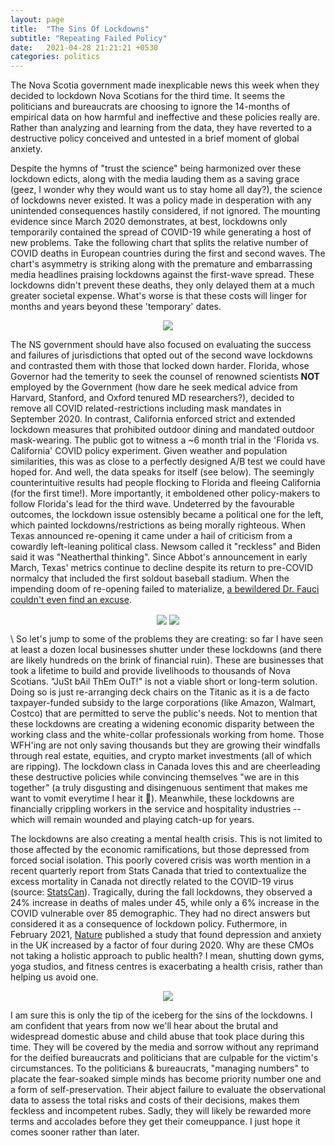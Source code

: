 ```yaml
---
layout: page
title:  "The Sins Of Lockdowns"
subtitle: "Repeating Failed Policy"
date:   2021-04-28 21:21:21 +0530
categories: politics
---
```


The Nova Scotia government made inexplicable news this week when they decided to lockdown Nova Scotians for the third time. It seems the politicians and bureaucrats are choosing to ignore the 14-months of empirical data on how harmful and ineffective and these policies really are. Rather than analyzing and learning from the data, they have reverted to a destructive policy conceived and untested in a brief moment of global anxiety. 

Despite the hymns of "trust the science" being harmonized over these lockdown edicts, along with the media lauding them as a saving grace (geez, I wonder why they would want us to stay home all day?), the science of lockdowns never existed. It was a policy made in desperation with any unintended consequences hastily considered, if not ignored. The mounting evidence since March 2020 demonstrates, at best, lockdowns only temporarily contained the spread of COVID-19 while generating a host of new problems. Take the following chart that splits the relative number of COVID deaths in European countries during the first and second waves. The chart's asymmetry is striking along with the premature and embarrassing media headlines praising lockdowns against the first-wave spread. These lockdowns didn't prevent these deaths, they only delayed them at a much greater societal expense. What's worse is that these costs will linger for months and years beyond these 'temporary' dates.
  

<p align="center">
  <img align="center" src="https://jfm-data.github.io/assets/img/second_wave.png">
</p>  
  


The NS government should have also focused on evaluating the success and failures of jurisdictions that opted out of the second wave lockdowns and contrasted them with those that locked down harder. Florida, whose Governor had the temerity to seek the counsel of renowned scientists __NOT__ employed by the Government (how dare he seek medical advice from Harvard, Stanford, and Oxford tenured MD researchers?), decided to remove all COVID related-restrictions including mask mandates in September 2020. In contrast, California enforced strict and extended lockdown measures that prohibited outdoor dining and mandated outdoor mask-wearing. The public got to witness a ~6 month trial in the 'Florida vs. California' COVID policy experiment. Given weather and population similarities, this was as close to a perfectly designed A/B test we could have hoped for. And well, the data speaks for itself (see below). The seemingly counterintuitive results had people flocking to Florida and fleeing California (for the first time!). More importantly, it emboldened other policy-makers to follow Florida's lead for the third wave. Undeterred by the favourable outcomes, the lockdown issue ostensibly became a political one for the left, which painted lockdowns/restrictions as being morally righteous. When Texas announced re-opening it came under a hail of criticism from a cowardly left-leaning political class. Newsom called it "reckless" and Biden said it was "Neatherthal thinking". Since Abbot's announcement in early March, Texas' metrics continue to decline despite its return to pre-COVID normalcy that included the first soldout baseball stadium. When the impending doom of re-opening failed to materialize, [a bewildered Dr. Fauci couldn't even find an excuse](https://nypost.com/2021/04/10/fauci-not-sure-why-texas-doesnt-have-covid-uptick-after-nixing-masks/). 
  

<p align="center">
  <img align="center" src="https://jfm-data.github.io/assets/img/fla_cali_covid.jpg">
  <img align="center" src="https://jfm-data.github.io/assets/img/US_states_covid.jpg">
</p>    
\
So let's jump to some of the problems they are creating: so far I have seen at least a dozen local businesses shutter under these lockdowns (and there are likely hundreds on the brink of financial ruin). These are businesses that took a lifetime to build and provide livelihoods to thousands of Nova Scotians. "JuSt bAil ThEm OuT!" is not a viable short or long-term solution. Doing so is just re-arranging deck chairs on the Titanic as it is a de facto taxpayer-funded subsidy to the large corporations (like Amazon, Walmart, Costco) that are permitted to serve the public's needs. Not to mention that these lockdowns are creating a widening economic disparity between the working class and the white-collar professionals working from home. Those WFH'ing are not only saving thousands but they are growing their windfalls through real estate, equities, and crypto market investments (all of which are ripping). The lockdown class in Canada loves this and are cheerleading these destructive policies while convincing themselves "we are in this together" (a truly disgusting and disingenuous sentiment that makes me want to vomit everytime I hear it 🤮). Meanwhile, these lockdowns are financially crippling workers in the service and hospitality industries -- which will remain wounded and playing catch-up for years.  

The lockdowns are also creating a mental health crisis. This is not limited to those affected by the economic ramifications, but those depressed from forced social isolation. This poorly covered crisis was worth mention in a recent quarterly report from Stats Canada that tried to contextualize the excess mortality in Canada not directly related to the COVID-19 virus (source: [StatsCan](https://www150.statcan.gc.ca/n1/en/daily-quotidien/210310/dq210310c-eng.pdf?st=fHDKnpD3)). Tragically, during the fall lockdowns, they observed a 24% increase in deaths of males under 45, while only a 6% increase in the COVID vulnerable over 85 demographic. They had no direct answers but considered it as a consequence of lockdown policy. Futhermore, in February 2021, [Nature](https://www.nature.com/articles/d41586-021-00175-z) published a study that found depression and anxiety in the UK increased by a factor of four during 2020. Why are these CMOs not taking a holistic approach to public health? I mean, shutting down gyms, yoga studios, and fitness centres is exacerbating a health crisis, rather than helping us avoid one. 
  
<p align="center">
  <img align="center" src="https://jfm-data.github.io/assets/img/mental_health.png">
</p>  
  
I am sure this is only the tip of the iceberg for the sins of the lockdowns. I am confident that years from now we'll hear about the brutal and widespread domestic abuse and child abuse that took place during this time. They will be covered by the media and sorrow without any reprimand for the deified bureaucrats and politicians that are culpable for the victim's circumstances. To the politicians & bureaucrats, "managing numbers" to placate the fear-soaked simple minds has become priority number one and a form of self-preservation. Their abject failure to evaluate the observational data to assess the total risks and costs of their decisions, makes them feckless and incompetent rubes. Sadly, they will likely be rewarded more terms and accolades before they get their comeuppance. I just hope it comes sooner rather than later.



